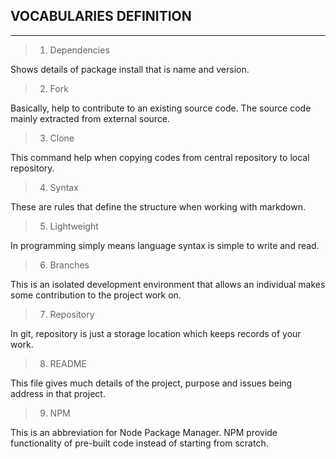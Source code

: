 **VOCABULARIES DEFINITION**
----
____
> 1. Dependencies

Shows details of package install that is name and version.

> 2. Fork

Basically, help to contribute to an existing source code. The source code mainly extracted from external source.

> 3. Clone

This command help when copying codes from central repository to local repository.

> 4. Syntax

These are rules that define the structure when working with markdown.

> 5. Lightweight

In programming simply means language syntax is simple to write and read.

> 6. Branches

This is an isolated development environment that allows an individual makes some contribution to the project work on.

> 7. Repository

In git, repository is just a storage location which keeps records of your work.

> 8. README

This file gives much details of the project, purpose and issues being address in that project.

> 9. NPM

This is an abbreviation for Node Package Manager. NPM provide functionality of pre-built code instead of starting from scratch.